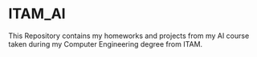 # ITAM_AI
This Repository contains my homeworks and projects from my AI course taken during my Computer Engineering degree from ITAM.
